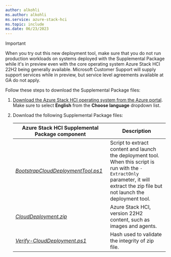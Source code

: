 ```yaml
---
author: alkohli
ms.author: alkohli
ms.service: azure-stack-hci
ms.topic: include
ms.date: 06/23/2023
---
```


> [!IMPORTANT]
> When you try out this new deployment tool, make sure that you do not run production workloads on systems deployed with the Supplemental Package while it's in preview even with the core operating system Azure Stack HCI 22H2 being generally available. Microsoft Customer Support will supply support services while in preview, but service level agreements available at GA do not apply.

Follow these steps to download the Supplemental Package files:  

1. [Download the Azure Stack HCI operating system from the Azure portal](../hci/deploy/download-azure-stack-hci-software.md). Make sure to select **English** from the **Choose language** dropdown list.

1. Download the following Supplemental Package files:

    | Azure Stack HCI Supplemental Package component|  Description |
    |---------------------------------------------- |---------------------- |
    |[*BootstrapCloudDeploymentTool.ps1*](https://go.microsoft.com/fwlink/?linkid=2210545) | Script to extract content and launch the deployment tool. When this script is run with the `-ExtractOnly` parameter, it will extract the zip file but not launch the deployment tool. |
    | [*CloudDeployment.zip*](https://go.microsoft.com/fwlink/?linkid=2210546) | Azure Stack HCI, version 22H2 content, such as images and agents. |
    | [*Verify-CloudDeployment.ps1*](https://go.microsoft.com/fwlink/?linkid=2210608) | Hash used to validate the integrity of zip file. |